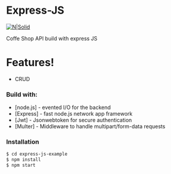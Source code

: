 # Express-JS

[![N|Solid](https://cdn-media-1.freecodecamp.org/images/YPGVGgxYKzPpRZzTZIgfWgTvQ4T0E8zaLpkZ)](https://expressjs.com/)


Coffe Shop API build with express JS

# Features!

  - CRUD

### Build with:
* [node.js] - evented I/O for the backend
* [Express] - fast node.js network app framework
* [Jwt] - Jsonwebtoken for secure authentication
* [Multer] - Middleware to handle multipart/form-data requests
### Installation

```sh
$ cd express-js-example
$ npm install
$ npm start
```